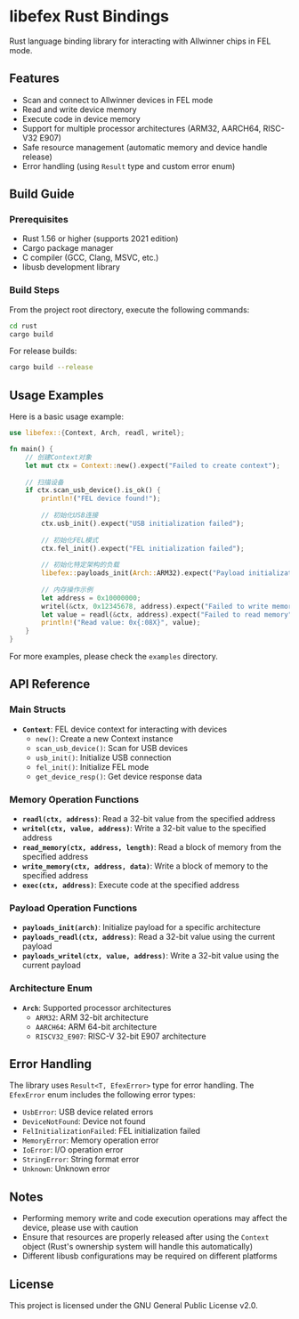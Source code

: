 # libefex Rust Bindings

Rust language binding library for interacting with Allwinner chips in FEL mode.

## Features

- Scan and connect to Allwinner devices in FEL mode
- Read and write device memory
- Execute code in device memory
- Support for multiple processor architectures (ARM32, AARCH64, RISC-V32 E907)
- Safe resource management (automatic memory and device handle release)
- Error handling (using `Result` type and custom error enum)

## Build Guide

### Prerequisites

- Rust 1.56 or higher (supports 2021 edition)
- Cargo package manager
- C compiler (GCC, Clang, MSVC, etc.)
- libusb development library

### Build Steps

From the project root directory, execute the following commands:

```bash
cd rust
cargo build
```

For release builds:

```bash
cargo build --release
```

## Usage Examples

Here is a basic usage example:

```rust
use libefex::{Context, Arch, readl, writel};

fn main() {
    // 创建Context对象
    let mut ctx = Context::new().expect("Failed to create context");
    
    // 扫描设备
    if ctx.scan_usb_device().is_ok() {
        println!("FEL device found!");
        
        // 初始化USB连接
        ctx.usb_init().expect("USB initialization failed");
        
        // 初始化FEL模式
        ctx.fel_init().expect("FEL initialization failed");
        
        // 初始化特定架构的负载
        libefex::payloads_init(Arch::ARM32).expect("Payload initialization failed");
        
        // 内存操作示例
        let address = 0x10000000;
        writel(&ctx, 0x12345678, address).expect("Failed to write memory");
        let value = readl(&ctx, address).expect("Failed to read memory");
        println!("Read value: 0x{:08X}", value);
    }
}
```

For more examples, please check the `examples` directory.

## API Reference

### Main Structs

- **`Context`**: FEL device context for interacting with devices
  - `new()`: Create a new Context instance
  - `scan_usb_device()`: Scan for USB devices
  - `usb_init()`: Initialize USB connection
  - `fel_init()`: Initialize FEL mode
  - `get_device_resp()`: Get device response data

### Memory Operation Functions

- **`readl(ctx, address)`**: Read a 32-bit value from the specified address
- **`writel(ctx, value, address)`**: Write a 32-bit value to the specified address
- **`read_memory(ctx, address, length)`**: Read a block of memory from the specified address
- **`write_memory(ctx, address, data)`**: Write a block of memory to the specified address
- **`exec(ctx, address)`**: Execute code at the specified address

### Payload Operation Functions

- **`payloads_init(arch)`**: Initialize payload for a specific architecture
- **`payloads_readl(ctx, address)`**: Read a 32-bit value using the current payload
- **`payloads_writel(ctx, value, address)`**: Write a 32-bit value using the current payload

### Architecture Enum

- **`Arch`**: Supported processor architectures
  - `ARM32`: ARM 32-bit architecture
  - `AARCH64`: ARM 64-bit architecture
  - `RISCV32_E907`: RISC-V 32-bit E907 architecture

## Error Handling

The library uses `Result<T, EfexError>` type for error handling. The `EfexError` enum includes the following error types:

- `UsbError`: USB device related errors
- `DeviceNotFound`: Device not found
- `FelInitializationFailed`: FEL initialization failed
- `MemoryError`: Memory operation error
- `IoError`: I/O operation error
- `StringError`: String format error
- `Unknown`: Unknown error

## Notes

- Performing memory write and code execution operations may affect the device, please use with caution
- Ensure that resources are properly released after using the `Context` object (Rust's ownership system will handle this automatically)
- Different libusb configurations may be required on different platforms

## License

This project is licensed under the GNU General Public License v2.0.
